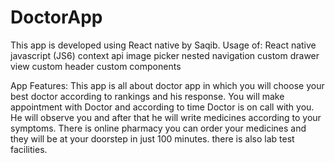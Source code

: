 # DoctorApp
  This app is developed using React native by Saqib.
Usage of:
  React native
  javascript (JS6)
  context api
  image picker
  nested navigation
  custom drawer view
  custom header
  custom components
  
App Features:
  This app is all about doctor app in which you will choose your best doctor according to rankings and his response.
  You will make appointment with Doctor and according to time Doctor is on call with you.
  He will observe you and after that he will write medicines according to your symptoms.
  There is online pharmacy you can order your medicines and they will be at your doorstep in just 100 minutes.
  there is also lab test facilities.
